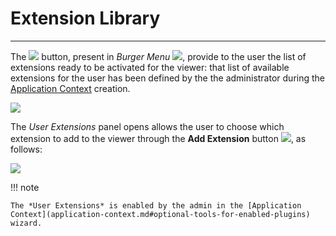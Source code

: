 # Extension Library
*******************

The <img src="../img/button/user-extensions-button.jpg" class="ms-docbutton"/> button, present in *Burger Menu* <img src="../img/button/burger.jpg" class="ms-docbutton" />, provide to the user the list of extensions ready to be activated for the viewer: that list of available extensions for the user has been defined by the the administrator during the [Application Context](application-context.md) creation.

<img src="../img/estension-library/user-extensions-panel.jpg" class="ms-docimage"/>

The *User Extensions* panel opens allows the user to choose which extension to add to the viewer through the **Add Extension** button <img src="../img/button/add-extension-button.jpg" class="ms-docbutton"/>, as follows:

<img src="../img/estension-library/add-extension.gif" class="ms-docimage" style="max-width:500px;"/>

!!! note
    
    The *User Extensions* is enabled by the admin in the [Application Context](application-context.md#optional-tools-for-enabled-plugins) wizard.






